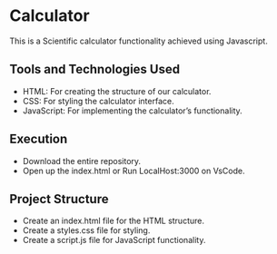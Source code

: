 # Calculator
This is a Scientific calculator functionality achieved using Javascript.

## Tools and Technologies Used
- HTML: For creating the structure of our calculator.
- CSS: For styling the calculator interface.
- JavaScript: For implementing the calculator’s functionality.

## Execution
- Download the entire repository.
- Open up the index.html or Run LocalHost:3000 on VsCode.

## Project Structure
- Create an index.html file for the HTML structure.
- Create a styles.css file for styling.
- Create a script.js file for JavaScript functionality.
